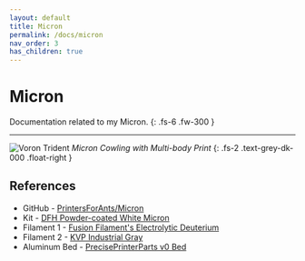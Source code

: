 ```yaml
---
layout: default
title: Micron
permalink: /docs/micron
nav_order: 3
has_children: true
---
```


# Micron

Documentation related to my Micron.
{: .fs-6 .fw-300 }

---

![Voron Trident](../../../../assets/images/micron-0-printing-begins-3.jpg)
*Micron Cowling with Multi-body Print*
{: .fs-2 .text-grey-dk-000 .float-right }

## References

* GitHub - [PrintersForAnts/Micron](https://github.com/PrintersForAnts/Micron)
* Kit - [DFH Powder-coated White Micron](https://deepfriedhero.in/products/micron-kit)
* Filament 1 - [Fusion Filament's Electrolytic Deuterium](https://fusionfilaments.com/collections/abs-1-5-filament/products/abs1-5-filament-electrolytic-deuterium)
* Filament 2 - [KVP Industrial Gray](https://www.villageplastics.com/color/industrial-gray/)
* Aluminum Bed - [PrecisePrinterParts v0 Bed](https://preciseprinterparts.com/Voron-V0-Cast-Aluminum-Printer-Bed-120mm_p_38.html)